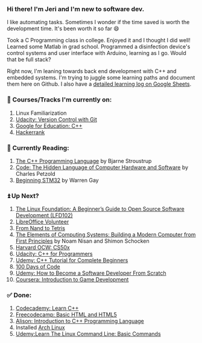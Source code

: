 ### Hi there! I'm Jeri and I'm new to software dev.

I like automating tasks. Sometimes I wonder if the time saved is worth the development time. It's been worth it so far 😄

Took a C Programming class in college. Enjoyed it and I thought I did well! Learned some Matlab in grad school. Programmed a disinfection device's control systems and user interface with Arduino, learning as I go. Would that be full stack?

Right now, I'm leaning towards back end development with C++ and embedded systems. I'm trying to juggle some learning paths and document them here on Github. I also have a [detailed learning log on Google Sheets](https://docs.google.com/spreadsheets/d/1i7UAxNMvgQR9_rG7uuJqwNiVmnOW0JaWfdZnVrNqjRk/edit?usp=sharing).

### 📝 Courses/Tracks I'm currently on:
1. Linux Familiarization
2. [Udacity: Version Control with Git](https://classroom.udacity.com/courses/ud123)
3. [Google for Education: C++](https://developers.google.com/edu/c++)
4. [Hackerrank](https://www.hackerrank.com/jerixmx)

### 📙 Currently Reading:
1. [The C++ Programming Language](https://www.stroustrup.com/4th.html) by Bjarne Stroustrup
2. [Code: The Hidden Language of Computer Hardware and Software](https://www.amazon.com/Code-Language-Computer-Hardware-Software/dp/0735611319) by Charles Petzold
3. [Beginning STM32](https://www.amazon.com/Beginning-STM32-Developing-FreeRTOS-libopencm3/dp/1484236238) by Warren Gay

### ⏫ Up Next?
1. [The Linux Foundation: A Beginner’s Guide to Open Source Software Development (LFD102)](https://training.linuxfoundation.org/training/beginners-guide-open-source-software-development/)
2. [LibreOffice Volunteer](https://www.volunteermatch.org/search/opp2933438.jsp)
3. [From Nand to Tetris](https://www.nand2tetris.org/)
4. [The Elements of Computing Systems: Building a Modern Computer from First Principles](https://www.amazon.com/Elements-Computing-Systems-Building-Principles/dp/0262640686/ref=ed_oe_p) by Noam Nisan and Shimon Schocken
5. [Harvard OCW: CS50x](https://cs50.harvard.edu/x/2021/)
6. [Udacity: C++ for Programmers](https://classroom.udacity.com/courses/ud210)
7. [Udemy: C++ Tutorial for Complete Beginners](https://www.udemy.com/share/101qVCAEQaeFlTQH4=/)
8. [100 Days of Code](https://www.100daysofcode.com/)
9. [Udemy: How to Become a Software Developer From Scratch](https://www.udemy.com/course/how-to-become-a-software-developer-from-scratch/)
10. [Coursera: Introduction to Game Development](https://www.coursera.org/learn/game-development/home/welcome)

### ✅ Done:
1. [Codecademy: Learn C++](https://www.codecademy.com/learn/learn-c-plus-plus)
2. [Freecodecamp: Basic HTML and HTML5](https://www.freecodecamp.org/learn/responsive-web-design/#basic-html-and-html5)
3. [Alison: Introduction to C++ Programming Language](https://alison.com/course/introduction-to-c-plus-plus-programming-language)
4. Installed [Arch Linux](https://wiki.archlinux.org/index.php/Installation_guide)
5. [Udemy:Learn The Linux Command Line: Basic Commands](https://www.udemy.com/share/101E2KAEQaeFlTQH4=/)

